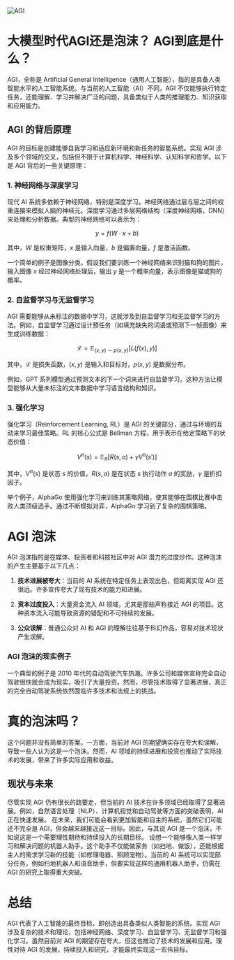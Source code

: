 ![AGI](BigModel/AGI/AGI.png)
# 大模型时代AGI还是泡沫？ AGI到底是什么？

AGI，全称是 Artificial General Intelligence（通用人工智能），指的是具备人类智能水平的人工智能系统。与当前的人工智能（AI）不同，AGI 不仅能够执行特定任务，还能理解、学习并解决广泛的问题，具备类似于人类的推理能力、知识获取和应用能力。

## AGI 的背后原理

AGI 的目标是创建能够自我学习和适应新环境和新任务的智能系统。实现 AGI 涉及多个领域的交叉，包括但不限于计算机科学、神经科学、认知科学和哲学。以下是 AGI 背后的一些关键原理：

### 1. 神经网络与深度学习

现代 AI 系统多依赖于神经网络，特别是深度学习。神经网络通过层与层之间的权重连接来模拟人脑的神经元。深度学习通过多层网络结构（深度神经网络，DNN）来处理和分析数据。典型的神经网络可以表示为：

$$y = f(W \cdot x + b)$$

其中，$W$ 是权重矩阵，$x$ 是输入向量，$b$ 是偏置向量，$f$ 是激活函数。

一个简单的例子是图像分类。假设我们要训练一个神经网络来识别猫和狗的图片，输入图像 $x$ 经过神经网络处理后，输出 $y$ 是一个概率向量，表示图像是猫或狗的概率。

### 2. 自监督学习与无监督学习

AGI 需要能够从未标注的数据中学习，这就涉及到自监督学习和无监督学习的方法。例如，自监督学习通过设计预任务（如填充缺失的词语或预测下一帧图像）来生成训练数据：

$$\mathcal{L} = \mathbb{E}_{(x,y) \sim p(x,y)} [L(f(x), y)]$$

其中，$\mathcal{L}$ 是损失函数，$(x, y)$ 是输入和目标对，$p(x, y)$ 是数据分布。

例如，GPT 系列模型通过预测文本的下一个词来进行自监督学习。这种方法让模型能够从大量未标注的文本数据中学习语言结构和知识。

### 3. 强化学习

强化学习（Reinforcement Learning, RL）是 AGI 的关键部分，通过与环境的互动来学习最佳策略。RL 的核心公式是 Bellman 方程，用于表示在给定策略下的状态价值：

$$V^{\pi}(s) = \mathbb{E}_{\pi} \left[ R(s, a) + \gamma V^{\pi}(s') \right]$$

其中，$V^{\pi}(s)$ 是状态 $s$ 的价值，$R(s, a)$ 是在状态 $s$ 执行动作 $a$ 的奖励，$\gamma$ 是折扣因子。

举个例子，AlphaGo 使用强化学习来训练其策略网络，使其能够在围棋比赛中击败人类顶级选手。通过不断模拟对弈，AlphaGo 学习到了复杂的围棋策略。

# AGI 泡沫

AGI 泡沫指的是在媒体、投资者和科技社区中对 AGI 潜力的过度炒作。这种泡沫的产生主要基于以下几点：

1. **技术进展被夸大**：当前的 AI 系统在特定任务上表现出色，但距离实现 AGI 还很远。许多宣传夸大了现有技术的能力和进展。

2. **资本过度投入**：大量资金流入 AI 领域，尤其是那些声称接近 AGI 的项目。这种资本流入可能导致资源的错配和不可持续的发展。

3. **公众误解**：普通公众对 AI 和 AGI 的理解往往基于科幻作品，容易对技术现状产生误解。

### AGI 泡沫的现实例子

一个典型的例子是 2010 年代的自动驾驶汽车热潮。许多公司和媒体宣称完全自动驾驶很快就会成为现实，吸引了大量投资。然而，尽管技术取得了显著进展，真正的完全自动驾驶系统依然面临许多技术和法规上的挑战。

# 真的泡沫吗？

这个问题并没有简单的答案。一方面，当前对 AGI 的期望确实存在夸大和误解，导致一些人认为这是一个泡沫。然而，AI 领域的持续进展和投资也推动了实际技术的发展，带来了许多实际应用和收益。

## 现状与未来

尽管实现 AGI 仍有很长的路要走，但当前的 AI 技术在许多领域已经取得了显著进展。例如，自然语言处理（NLP）、计算机视觉和自动驾驶等方面的突破表明，AI 正在快速发展。
在未来，我们可能会看到更加智能和自主的系统，虽然它们可能还不完全是 AGI，但会越来越接近这一目标。因此，与其说 AGI 是一个泡沫，不如说这是一个需要理性期待和持续投入的长期目标。
设想一个能够像人类一样学习和解决问题的机器人助手。这个助手不仅能做家务（如扫地、做饭），还能根据主人的需求学习新的技能（如修理电器、照顾宠物）。当前的 AI 系统可以实现部分任务，例如扫地机器人和语音助手，但要实现这样的通用机器人助手，仍需在 AGI 的研究上取得重大突破。

# 总结

AGI 代表了人工智能的最终目标，即创造出具备类似人类智能的系统。实现 AGI 涉及复杂的技术和理论，包括神经网络、深度学习、自监督学习、无监督学习和强化学习。虽然目前对 AGI 的期望存在夸大，但这也推动了技术的发展和应用。理性对待 AGI 的发展，持续投入和研究，才能最终实现这一宏伟目标。
